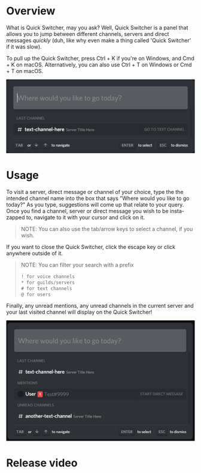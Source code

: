 <!-- TITLE: Quickswitcher -->
<!-- SUBTITLE: Zipping around at the speed of light, Quick Switcher is an entirely new way to access your favorite servers faster than ever before! -->

# Overview
What is Quick Switcher, may you ask? Well, Quick Switcher is a panel that allows you to jump between different channels, servers and direct messages *quickly* (duh, like why even make a thing called 'Quick Switcher' if it was slow).

To pull up the Quick Switcher, press Ctrl + K if you're on Windows, and Cmd + K on macOS. Alternatively, you can also use Ctrl + T on Windows or Cmd + T on macOS.

![Qs 1](/uploads/quickswitcher/qs-1.png "Qs 1")

# Usage

To visit a server, direct message or channel of your choice, type the the intended channel name into the box that says "Where would you like to go today?" As you type, suggestions will come up that relate to your query. Once you find a channel, server or direct message you wish to be insta-zapped to, navigate to it with your cursor and click on it.

> NOTE: You can also use the tab/arrow keys to select a channel, if you wish.

If you want to close the Quick Switcher, click the escape key or click anywhere outside of it.

> NOTE: You can filter your search with a prefix
> ```text
> ! for voice channels
> * for guilds/servers
> # for text channels
> @ for users
> ```


Finally, any unread mentions, any unread channels in the current server and your last visited channel will display on the Quick Switcher!

![Qs 2](/uploads/quickswitcher/qs-2.png "Qs 2")

# Release video
